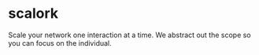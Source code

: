 # scalork
Scale your network one interaction at a time. We abstract out the scope so you can focus on the individual.
